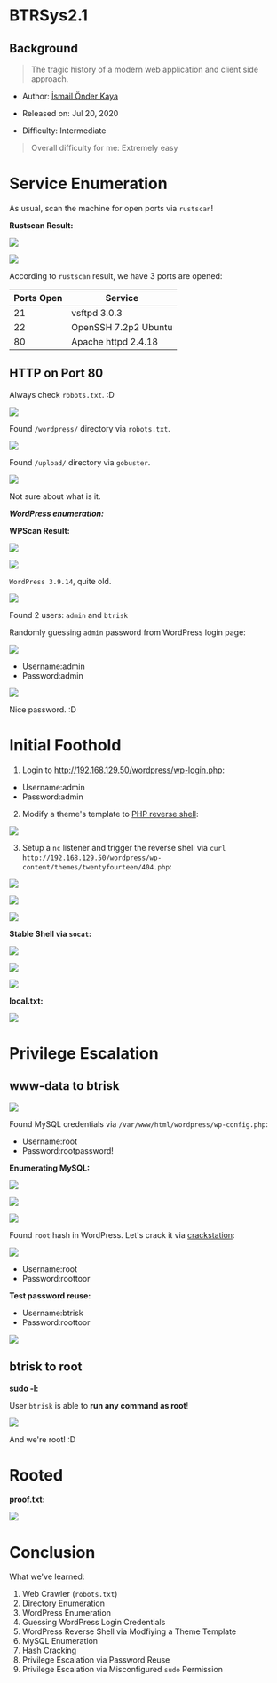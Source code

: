# BTRSys2.1

## Background

> The tragic history of a modern web application and client side approach. 

- Author: [İsmail Önder Kaya](https://www.vulnhub.com/entry/btrsys-v21,196/)

- Released on: Jul 20, 2020

- Difficulty: Intermediate

> Overall difficulty for me: Extremely easy

# Service Enumeration

As usual, scan the machine for open ports via `rustscan`!

**Rustscan Result:**

![](https://github.com/siunam321/CTF-Writeups/blob/main/Proving-Grounds-Play/BTRSys2.1/images/a1.png)

![](https://github.com/siunam321/CTF-Writeups/blob/main/Proving-Grounds-Play/BTRSys2.1/images/a2.png)

According to `rustscan` result, we have 3 ports are opened:

Ports Open        | Service
------------------|------------------------
21                | vsftpd 3.0.3
22                | OpenSSH 7.2p2 Ubuntu
80                | Apache httpd 2.4.18

## HTTP on Port 80

Always check `robots.txt`. :D

![](https://github.com/siunam321/CTF-Writeups/blob/main/Proving-Grounds-Play/BTRSys2.1/images/a3.png)

Found `/wordpress/` directory via `robots.txt`.

![](https://github.com/siunam321/CTF-Writeups/blob/main/Proving-Grounds-Play/BTRSys2.1/images/a6.png)

Found `/upload/` directory via `gobuster`.

![](https://github.com/siunam321/CTF-Writeups/blob/main/Proving-Grounds-Play/BTRSys2.1/images/a7.png)

Not sure about what is it.

***WordPress enumeration:***

**WPScan Result:**

![](https://github.com/siunam321/CTF-Writeups/blob/main/Proving-Grounds-Play/BTRSys2.1/images/a4.png)

![](https://github.com/siunam321/CTF-Writeups/blob/main/Proving-Grounds-Play/BTRSys2.1/images/a5.png)

`WordPress 3.9.14`, quite old.

![](https://github.com/siunam321/CTF-Writeups/blob/main/Proving-Grounds-Play/BTRSys2.1/images/a8.png)

Found 2 users: `admin` and `btrisk`

Randomly guessing `admin` password from WordPress login page:

![](https://github.com/siunam321/CTF-Writeups/blob/main/Proving-Grounds-Play/BTRSys2.1/images/a9.png)

- Username:admin
- Password:admin

![](https://github.com/siunam321/CTF-Writeups/blob/main/Proving-Grounds-Play/BTRSys2.1/images/a10.png)

Nice password. :D

# Initial Foothold

1. Login to http://192.168.129.50/wordpress/wp-login.php:

- Username:admin
- Password:admin

2. Modify a theme's template to [PHP reverse shell](https://github.com/pentestmonkey/php-reverse-shell/blob/master/php-reverse-shell.php):

![](https://github.com/siunam321/CTF-Writeups/blob/main/Proving-Grounds-Play/BTRSys2.1/images/a11.png)

3. Setup a `nc` listener and trigger the reverse shell via `curl` `http://192.168.129.50/wordpress/wp-content/themes/twentyfourteen/404.php`:

![](https://github.com/siunam321/CTF-Writeups/blob/main/Proving-Grounds-Play/BTRSys2.1/images/a12.png)

![](https://github.com/siunam321/CTF-Writeups/blob/main/Proving-Grounds-Play/BTRSys2.1/images/a13.png)

![](https://github.com/siunam321/CTF-Writeups/blob/main/Proving-Grounds-Play/BTRSys2.1/images/a14.png)

**Stable Shell via `socat`:**

![](https://github.com/siunam321/CTF-Writeups/blob/main/Proving-Grounds-Play/BTRSys2.1/images/a15.png)

![](https://github.com/siunam321/CTF-Writeups/blob/main/Proving-Grounds-Play/BTRSys2.1/images/a16.png)

![](https://github.com/siunam321/CTF-Writeups/blob/main/Proving-Grounds-Play/BTRSys2.1/images/a17.png)

**local.txt:**

![](https://github.com/siunam321/CTF-Writeups/blob/main/Proving-Grounds-Play/BTRSys2.1/images/a18.png)

# Privilege Escalation

## www-data to btrisk

![](https://github.com/siunam321/CTF-Writeups/blob/main/Proving-Grounds-Play/BTRSys2.1/images/a19.png)

Found MySQL credentials via `/var/www/html/wordpress/wp-config.php`:

- Username:root
- Password:rootpassword!

**Enumerating MySQL:**

![](https://github.com/siunam321/CTF-Writeups/blob/main/Proving-Grounds-Play/BTRSys2.1/images/a20.png)

![](https://github.com/siunam321/CTF-Writeups/blob/main/Proving-Grounds-Play/BTRSys2.1/images/a21.png)

![](https://github.com/siunam321/CTF-Writeups/blob/main/Proving-Grounds-Play/BTRSys2.1/images/a22.png)

Found `root` hash in WordPress. Let's crack it via [crackstation](https://crackstation.net/):

![](https://github.com/siunam321/CTF-Writeups/blob/main/Proving-Grounds-Play/BTRSys2.1/images/a23.png)

- Username:root
- Password:roottoor

**Test password reuse:**

- Username:btrisk
- Password:roottoor

![](https://github.com/siunam321/CTF-Writeups/blob/main/Proving-Grounds-Play/BTRSys2.1/images/a24.png)

## btrisk to root

**sudo -l:**

User `btrisk` is able to **run any command as root**!

![](https://github.com/siunam321/CTF-Writeups/blob/main/Proving-Grounds-Play/BTRSys2.1/images/a25.png)

And we're root! :D

# Rooted

**proof.txt:**

![](https://github.com/siunam321/CTF-Writeups/blob/main/Proving-Grounds-Play/BTRSys2.1/images/a26.png)

# Conclusion

What we've learned:

1. Web Crawler (`robots.txt`)
2. Directory Enumeration
3. WordPress Enumeration
4. Guessing WordPress Login Credentials
5. WordPress Reverse Shell via Modfiying a Theme Template
6. MySQL Enumeration
7. Hash Cracking
8. Privilege Escalation via Password Reuse
9. Privilege Escalation via Misconfigured `sudo` Permission